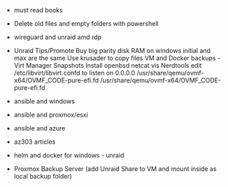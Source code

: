 - must read books
- Delete old files and empty folders with powershell
- wireguard and unraid amd rdp
- Unraid Tips/Promote
  Buy big parity disk
  RAM on windows initial and max are the same
  Use krusader to copy files
  VM and Docker backups
-Virt Manager Snapshots
  Install openbsd netcat vis Nerdtools
   edit /etc/libvirt/libvirt.confd to listen on 0.0.0.0
  <loader readonly='yes' type='pflash'>/usr/share/qemu/ovmf-x64/OVMF_CODE-pure-efi.fd</loader>
  <loader readonly='yes' type='rom'>/usr/share/qemu/ovmf-x64/OVMF_CODE-pure-efi.fd</loader>

- ansible and windows
- ansible and proxmox/esxi
- ansible and azure
- az303 articles
- helm and docker for windows - unraid

- Proxmox Backup Server (add Unraid Share to VM and mount inside as local backup folder)

